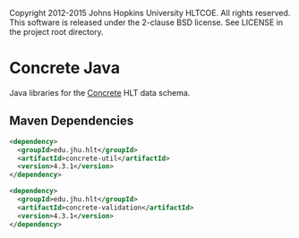 Copyright 2012-2015 Johns Hopkins University HLTCOE. All rights
reserved.  This software is released under the 2-clause BSD license.
See LICENSE in the project root directory.

Concrete Java
========
Java libraries for the [Concrete](https://github.com/hltcoe/concrete) HLT data schema.

Maven Dependencies
----------

```xml
<dependency>
  <groupId>edu.jhu.hlt</groupId>
  <artifactId>concrete-util</artifactId>
  <version>4.3.1</version>
</dependency>
```
```xml
<dependency>
  <groupId>edu.jhu.hlt</groupId>
  <artifactId>concrete-validation</artifactId>
  <version>4.3.1</version>
</dependency>
```
